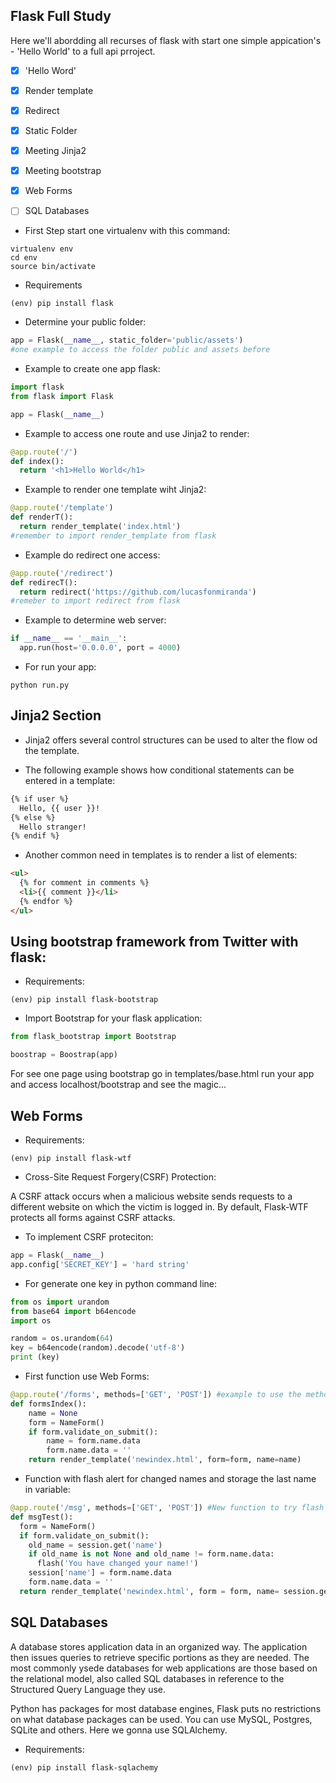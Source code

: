 
## Flask Full Study

Here we'll abordding all recurses of flask with start one simple appication's - 'Hello World' to a full api prroject.

- [x] 'Hello Word'
- [x] Render template
- [x] Redirect
- [x] Static Folder
- [x] Meeting Jinja2
- [x] Meeting bootstrap
- [x] Web Forms
- [ ] SQL Databases


 - First Step start one virtualenv with this command:

 ```shell
 virtualenv env
 cd env
 source bin/activate
 ```
 - Requirements

 ```shell
 (env) pip install flask
 ```

 - Determine your public folder:
 ```python
 app = Flask(__name__, static_folder='public/assets')
 #one example to access the folder public and assets before
 ```

 - Example to create one app flask:

```python
import flask
from flask import Flask

app = Flask(__name__)

```

- Example to access one route and use Jinja2 to render:

```python
@app.route('/')
def index():
  return '<h1>Hello World</h1>
```

- Example to render one template wiht Jinja2:

```python
@app.route('/template')
def renderT():
  return render_template('index.html')
#remember to import render_template from flask
```
- Example do redirect one access:

```python
@app.route('/redirect')
def redirecT():
  return redirect('https://github.com/lucasfonmiranda')
#remeber to import redirect from flask

```

- Example to determine web server:

```python
if __name__ == '__main__':
  app.run(host='0.0.0.0', port = 4000)
```

- For run your app:
```shell
python run.py
```

## Jinja2 Section

- Jinja2 offers several control structures can be used to alter the flow od the template.

- The following example shows how conditional statements can be entered in a template:

```html
{% if user %}
  Hello, {{ user }}!
{% else %}
  Hello stranger!
{% endif %}
```

- Another common need in templates is to render a list of elements:

```html
<ul>
  {% for comment in comments %}
  <li>{{ comment }}</li>
  {% endfor %}
</ul>
```

## Using bootstrap framework from Twitter with flask:

- Requirements:

```shell
(env) pip install flask-bootstrap
```

- Import Bootstrap for your flask application:

```python
from flask_bootstrap import Bootstrap

boostrap = Boostrap(app)
```
For see one page using bootstrap go in templates/base.html
run your app and access localhost/bootstrap and see the magic...

## Web Forms

- Requirements:

```shell
(env) pip install flask-wtf
```

- Cross-Site Request Forgery(CSRF) Protection:

A CSRF attack occurs when a malicious website sends requests to a different website on which the victim is logged in. By default, Flask-WTF protects all forms against CSRF attacks.

- To implement CSRF proteciton:

```python
app = Flask(__name__)
app.config['SECRET_KEY'] = 'hard string'
```

- For generate one key in python command line:
```python
from os import urandom
from base64 import b64encode
import os

random = os.urandom(64)
key = b64encode(random).decode('utf-8')
print (key)
```

- First function use Web Forms:

```python
@app.route('/forms', methods=['GET', 'POST']) #example to use the methods GET and POST
def formsIndex():
	name = None
	form = NameForm()
	if form.validate_on_submit():
		name = form.name.data
		form.name.data = ''
	return render_template('newindex.html', form=form, name=name)
```

- Function with flash alert for changed names and storage the last name in variable:

```python
@app.route('/msg', methods=['GET', 'POST']) #New function to try flash message
def msgTest():
  form = NameForm()
  if form.validate_on_submit():
    old_name = session.get('name')
    if old_name is not None and old_name != form.name.data:
      flash('You have changed your name!')
    session['name'] = form.name.data
    form.name.data = ''
  return render_template('newindex.html', form = form, name= session.get('name'))
```

## SQL Databases

A database stores application data in an organized way. The application then issues queries to retrieve specific portions as they are needed. The most commonly ysede databases for web applications are those based on the relational model, also called SQL databases in reference to the Structured Query Language they use.

Python has packages for most database engines, Flask puts no restrictions on what database packages can be used. You can use 
MySQL, Postgres, SQLite and others. Here we gonna use SQLAlchemy.

- Requirements:

```shell
(env) pip install flask-sqlachemy
```